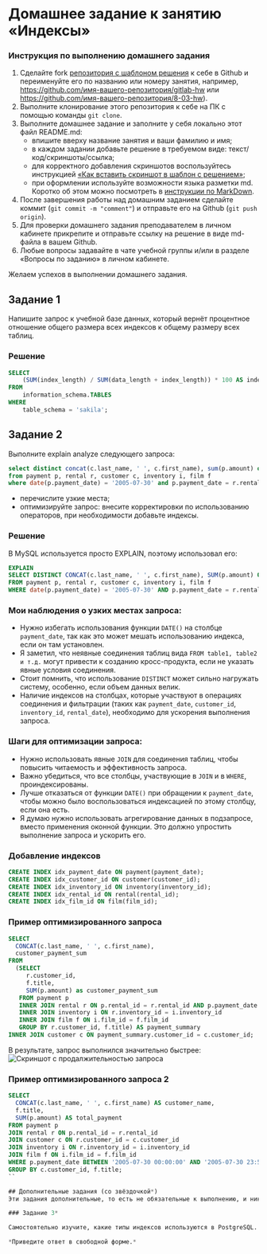 # Домашнее задание к занятию «Индексы»

### Инструкция по выполнению домашнего задания

1. Сделайте fork [репозитория c шаблоном решения](https://github.com/netology-code/sys-pattern-homework) к себе в Github и переименуйте его по названию или номеру занятия, например, https://github.com/имя-вашего-репозитория/gitlab-hw или https://github.com/имя-вашего-репозитория/8-03-hw).
2. Выполните клонирование этого репозитория к себе на ПК с помощью команды `git clone`.
3. Выполните домашнее задание и заполните у себя локально этот файл README.md:
   - впишите вверху название занятия и ваши фамилию и имя;
   - в каждом задании добавьте решение в требуемом виде: текст/код/скриншоты/ссылка;
   - для корректного добавления скриншотов воспользуйтесь инструкцией [«Как вставить скриншот в шаблон с решением»](https://github.com/netology-code/sys-pattern-homework/blob/main/screen-instruction.md);
   - при оформлении используйте возможности языка разметки md. Коротко об этом можно посмотреть в [инструкции по MarkDown](https://github.com/netology-code/sys-pattern-homework/blob/main/md-instruction.md).
4. После завершения работы над домашним заданием сделайте коммит (`git commit -m "comment"`) и отправьте его на Github (`git push origin`).
5. Для проверки домашнего задания преподавателем в личном кабинете прикрепите и отправьте ссылку на решение в виде md-файла в вашем Github.
6. Любые вопросы задавайте в чате учебной группы и/или в разделе «Вопросы по заданию» в личном кабинете.

Желаем успехов в выполнении домашнего задания.

## Задание 1

Напишите запрос к учебной базе данных, который вернёт процентное отношение общего размера всех индексов к общему размеру всех таблиц.

### Решение

```sql
SELECT 
    (SUM(index_length) / SUM(data_length + index_length)) * 100 AS index_to_table_size_ratio
FROM 
    information_schema.TABLES
WHERE 
    table_schema = 'sakila'; 
```

## Задание 2

Выполните explain analyze следующего запроса:
```sql
select distinct concat(c.last_name, ' ', c.first_name), sum(p.amount) over (partition by c.customer_id, f.title)
from payment p, rental r, customer c, inventory i, film f
where date(p.payment_date) = '2005-07-30' and p.payment_date = r.rental_date and r.customer_id = c.customer_id and i.inventory_id = r.inventory_id
```
- перечислите узкие места;
- оптимизируйте запрос: внесите корректировки по использованию операторов, при необходимости добавьте индексы.

### Решение

В MySQL используется просто EXPLAIN, поэтому использовал его:

```sql
EXPLAIN
SELECT DISTINCT CONCAT(c.last_name, ' ', c.first_name), SUM(p.amount) OVER (PARTITION BY c.customer_id, f.title)
FROM payment p, rental r, customer c, inventory i, film f
WHERE date(p.payment_date) = '2005-07-30' AND p.payment_date = r.rental_date AND r.customer_id = c.customer_id AND i.inventory_id = r.inventory_id;
```

### Мои наблюдения о узких местах запроса:

- Нужно избегать использования функции `DATE()` на столбце `payment_date`, так как это может мешать использованию индекса, если он там установлен.
- Я заметил, что неявные соединения таблиц вида `FROM table1, table2 и т.д.` могут привести к созданию кросс-продукта, если не указать явные условия соединения.
- Стоит помнить, что использование `DISTINCT` может сильно нагружать систему, особенно, если объем данных велик.
- Наличие индексов на столбцах, которые участвуют в операциях соединения и фильтрации (таких как `payment_date`, `customer_id`, `inventory_id`, `rental_date`), необходимо для ускорения выполнения запроса.

### Шаги для оптимизации запроса:

- Нужно использовать явные `JOIN` для соединения таблиц, чтобы повысить читаемость и эффективность запроса.
- Важно убедиться, что все столбцы, участвующие в `JOIN` и в `WHERE`, проиндексированы.
- Лучше отказаться от функции `DATE()` при обращении к `payment_date`, чтобы можно было воспользоваться индексацией по этому столбцу, если она есть.
- Я думаю нужно использовать агрегирование данных в подзапросе, вместо применения оконной функции. Это должно упростить выполнение запроса и ускорить его.


### Добавление индексов

```sql
CREATE INDEX idx_payment_date ON payment(payment_date);
CREATE INDEX idx_customer_id ON customer(customer_id);
CREATE INDEX idx_inventory_id ON inventory(inventory_id);
CREATE INDEX idx_rental_id ON rental(rental_id);
CREATE INDEX idx_film_id ON film(film_id);
```

### Пример оптимизированного запроса

```sql
SELECT 
  CONCAT(c.last_name, ' ', c.first_name), 
  customer_payment_sum
FROM 
  (SELECT 
     r.customer_id, 
     f.title, 
     SUM(p.amount) as customer_payment_sum
   FROM payment p
   INNER JOIN rental r ON p.rental_id = r.rental_id AND p.payment_date BETWEEN '2005-07-30 00:00:00' AND '2005-07-30 23:59:59'
   INNER JOIN inventory i ON r.inventory_id = i.inventory_id
   INNER JOIN film f ON i.film_id = f.film_id
   GROUP BY r.customer_id, f.title) AS payment_summary
INNER JOIN customer c ON payment_summary.customer_id = c.customer_id;
```
В результате, запрос выполнился значительно быстрее:
![Скриншот с продалжительностью запроса](http://screenshot.alarislabs.com/ib2024/image_20240403185004_29b6c426.png)

### Пример оптимизированного запроса 2

```sql
SELECT 
  CONCAT(c.last_name, ' ', c.first_name) AS customer_name, 
  f.title, 
  SUM(p.amount) AS total_payment
FROM payment p
JOIN rental r ON p.rental_id = r.rental_id
JOIN customer c ON r.customer_id = c.customer_id
JOIN inventory i ON r.inventory_id = i.inventory_id
JOIN film f ON i.film_id = f.film_id
WHERE p.payment_date BETWEEN '2005-07-30 00:00:00' AND '2005-07-30 23:59:59'
GROUP BY c.customer_id, f.title;
``

## Дополнительные задания (со звёздочкой*)
Эти задания дополнительные, то есть не обязательные к выполнению, и никак не повлияют на получение вами зачёта по этому домашнему заданию. Вы можете их выполнить, если хотите глубже шире разобраться в материале.

### Задание 3*

Самостоятельно изучите, какие типы индексов используются в PostgreSQL. Перечислите те индексы, которые используются в PostgreSQL, а в MySQL — нет.

*Приведите ответ в свободной форме.*
